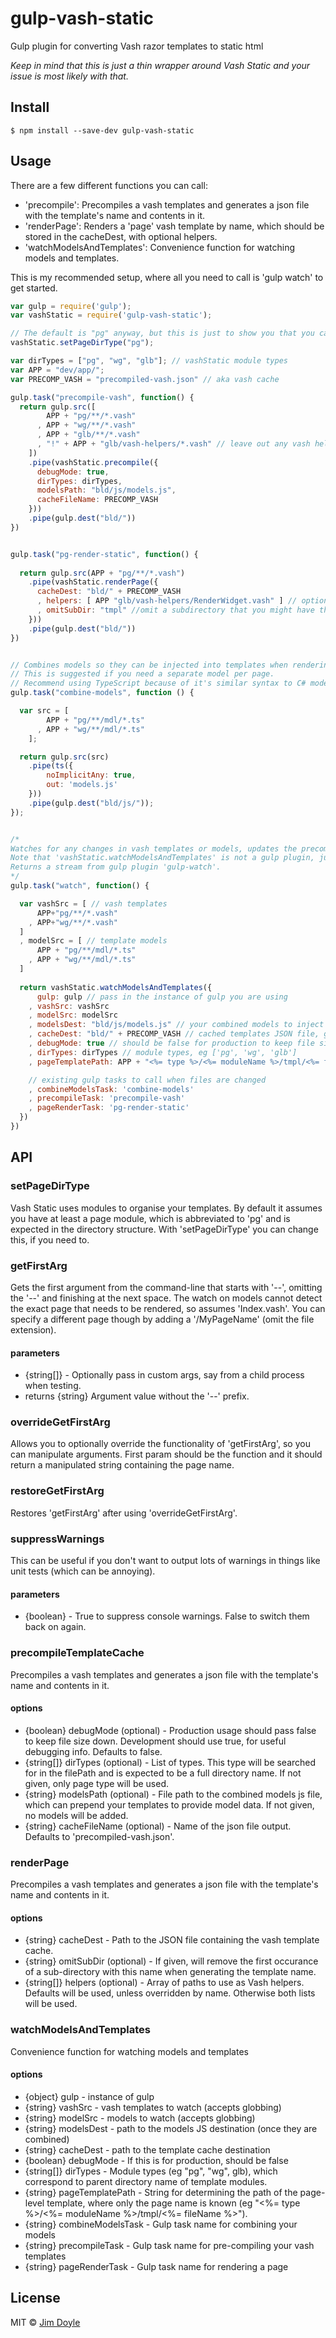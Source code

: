 # gulp-vash-static
Gulp plugin for converting Vash razor templates to static html

*Keep in mind that this is just a thin wrapper around Vash Static and your issue is most likely with that.*

## Install

```
$ npm install --save-dev gulp-vash-static
```


## Usage
There are a few different functions you can call:
- 'precompile': Precompiles a vash templates and generates a json file with the template's name and contents in it.
- 'renderPage': Renders a 'page' vash template by name, which should be stored in the cacheDest, with optional helpers.
- 'watchModelsAndTemplates': Convenience function for watching models and templates.

This is my recommended setup, where all you need to call is 'gulp watch' to get started.

```js
var gulp = require('gulp');
var vashStatic = require('gulp-vash-static');

// The default is "pg" anyway, but this is just to show you that you can change it to another directory name if you wish
vashStatic.setPageDirType("pg");

var dirTypes = ["pg", "wg", "glb"]; // vashStatic module types
var APP = "dev/app/";
var PRECOMP_VASH = "precompiled-vash.json" // aka vash cache

gulp.task("precompile-vash", function() {
  return gulp.src([
        APP + "pg/**/*.vash"
      , APP + "wg/**/*.vash"
      , APP + "glb/**/*.vash"
      , "!" + APP + "glb/vash-helpers/*.vash" // leave out any vash helpers you have
    ])
    .pipe(vashStatic.precompile({
      debugMode: true, 
      dirTypes: dirTypes, 
      modelsPath: "bld/js/models.js",
      cacheFileName: PRECOMP_VASH
    }))
    .pipe(gulp.dest("bld/"))
})


gulp.task("pg-render-static", function() {
  
  return gulp.src(APP + "pg/**/*.vash")
    .pipe(vashStatic.renderPage({
      cacheDest: "bld/" + PRECOMP_VASH
      , helpers: [ APP "glb/vash-helpers/RenderWidget.vash" ] // optionally, you can add or override (same name) with custom helpers
      , omitSubDir: "tmpl" //omit a subdirectory that you might have that you don't want to be part of the template name
    }))
    .pipe(gulp.dest("bld/"))
})


// Combines models so they can be injected into templates when rendering. 
// This is suggested if you need a separate model per page. 
// Recommend using TypeScript because of it's similar syntax to C# models, which makes integration of Razor front end and back end easier. 
gulp.task("combine-models", function () {

  var src = [ 
        APP + "pg/**/mdl/*.ts"
      , APP + "wg/**/mdl/*.ts"
    ];

  return gulp.src(src)
    .pipe(ts({
        noImplicitAny: true,
        out: 'models.js'
    }))
    .pipe(gulp.dest("bld/js/"));
});


/*
Watches for any changes in vash templates or models, updates the precompiled template cache (on the file system), then renders the page marked by a flag (eg --home) by calling the 'pg-render-static' task.
Note that 'vashStatic.watchModelsAndTemplates' is not a gulp plugin, just a convenience function that abstracts away some complex logic.
Returns a stream from gulp plugin 'gulp-watch'.
*/
gulp.task("watch", function() {

  var vashSrc = [ // vash templates
      APP+"pg/**/*.vash"
    , APP+"wg/**/*.vash"
  ]
  , modelSrc = [ // template models
      APP + "pg/**/mdl/*.ts"
    , APP + "wg/**/mdl/*.ts"
  ]
  
  return vashStatic.watchModelsAndTemplates({
      gulp: gulp // pass in the instance of gulp you are using
    , vashSrc: vashSrc
    , modelSrc: modelSrc
    , modelsDest: "bld/js/models.js" // your combined models to inject when rendering templates
    , cacheDest: "bld/" + PRECOMP_VASH // cached templates JSON file, generated by 'precompile-vash' task 
    , debugMode: true // should be false for production to keep file size down
    , dirTypes: dirTypes // module types, eg ['pg', 'wg', 'glb']
    , pageTemplatePath: APP + "<%= type %>/<%= moduleName %>/tmpl/<%= fileName %>" // pattern to the vash template, using moduleName from the '--home' flag

    // existing gulp tasks to call when files are changed
    , combineModelsTask: 'combine-models'
    , precompileTask: 'precompile-vash'
    , pageRenderTask: 'pg-render-static'
  })
})
```

## API

### setPageDirType
Vash Static uses modules to organise your templates. By default it assumes you have at least a page module, which is abbreviated to 'pg' and is expected in the directory structure. With 'setPageDirType' you can change this, if you need to.


### getFirstArg
Gets the first argument from the command-line that starts with '--', omitting the '--' and finishing at the next space.
The watch on models cannot detect the exact page that needs to be rendered, so assumes 'Index.vash'. You can specify a different page though by adding a '/MyPageName' (omit the file extension). 

#### parameters
- {string[]} - Optionally pass in custom args, say from a child process when testing. 
- returns {string} Argument value without the '--' prefix.

### overrideGetFirstArg
Allows you to optionally override the functionality of 'getFirstArg', so you can manipulate arguments. First param should be the function and it should return a manipulated string containing the page name.

### restoreGetFirstArg
Restores 'getFirstArg' after using 'overrideGetFirstArg'.

### suppressWarnings
This can be useful if you don't want to output lots of warnings in things like unit tests (which can be annoying).

#### parameters
- {boolean} - True to suppress console warnings. False to switch them back on again.



### precompileTemplateCache
Precompiles a vash templates and generates a json file with the template's name and contents in it.

#### options
- {boolean} debugMode (optional) - Production usage should pass false to keep file size down. Development should use true, for useful debugging info. Defaults to false. 
- {string[]} dirTypes (optional) - List of types. This type will be searched for in the filePath and is expected to be a full directory name. If not given, only page type will be used.
- {string} modelsPath (optional) - File path to the combined models js file, which can prepend your templates to provide model data. If not given, no models will be added.
- {string} cacheFileName (optional) - Name of the json file output. Defaults to 'precompiled-vash.json'.


### renderPage
Precompiles a vash templates and generates a json file with the template's name and contents in it.

#### options
- {string} cacheDest - Path to the JSON file containing the vash template cache.
- {string} omitSubDir (optional) - If given, will remove the first occurance of a sub-directory with this name when generating the template name.
- {string[]} helpers (optional) - Array of paths to use as Vash helpers. Defaults will be used, unless overridden by name. Otherwise both lists will be used.


### watchModelsAndTemplates
Convenience function for watching models and templates

#### options
- {object} gulp - instance of gulp
- {string} vashSrc - vash templates to watch (accepts globbing)
- {string} modelSrc - models to watch (accepts globbing)
- {string} modelsDest - path to the models JS destination (once they are combined)
- {string} cacheDest - path to the template cache destination
- {boolean} debugMode - If this is for production, should be false
- {string[]} dirTypes - Module types (eg "pg", "wg", glb), which correspond to parent directory name of template modules.
- {string} pageTemplatePath - String for determining the path of the page-level template, where only the page name is known (eg "<%= type %>/<%= moduleName %>/tmpl/<%= fileName %>").
- {string} combineModelsTask - Gulp task name for combining your models
- {string} precompileTask - Gulp task name for pre-compiling your vash templates
- {string} pageRenderTask - Gulp task name for rendering a page

## License
MIT © [Jim Doyle](http://jimdoyle.com.au)